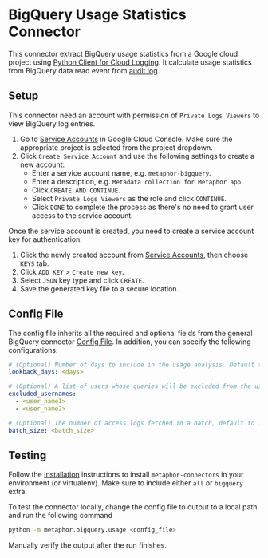 # BigQuery Usage Statistics Connector

This connector extract BigQuery usage statistics from a Google cloud project using [Python Client for Cloud Logging](https://googleapis.dev/python/logging/latest/index.html). It calculate usage statistics from BigQuery data read event from [audit log](https://cloud.google.com/logging/docs/audit/services).

## Setup

This connector need an account with permission of `Private Logs Viewers` to view BigQuery log entries.

1. Go to [Service Accounts](https://console.cloud.google.com/iam-admin/serviceaccounts) in Google Cloud Console. Make sure the appropriate project is selected from the project dropdown.
2. Click `Create Service Account` and use the following settings to create a new account:
    - Enter a service account name, e.g. `metaphor-bigquery`.
    - Enter a description, e.g. `Metadata collection for Metaphor app`
    - Click `CREATE AND CONTINUE`.
    - Select `Private Logs Viewers` as the role and click `CONTINUE`.
    - Click `DONE` to complete the process as there's no need to grant user access to the service account.

Once the service account is created, you need to create a service account key for authentication:

1. Click the newly created account from [Service Accounts](https://console.cloud.google.com/iam-admin/serviceaccounts), then choose `KEYS` tab.
2. Click `ADD KEY` > `Create new key`.
3. Select `JSON` key type and click `CREATE`.
4. Save the generated key file to a secure location.

## Config File

The config file inherits all the required and optional fields from the general BigQuery connector [Config File](../README.md#config-file). In addition, you can specify the following configurations:

```yaml
# (Optional) Number of days to include in the usage analysis. Default to 30.
lookback_days: <days>

# (Optional) A list of users whose queries will be excluded from the usage calculation 
excluded_usernames:
  - <user_name1>
  - <user_name2>

# (Optional) The number of access logs fetched in a batch, default to 1000, value must be in range 0 - 1000
batch_size: <batch_size>
```

## Testing

Follow the [Installation](../../README.md) instructions to install `metaphor-connectors` in your environment (or virtualenv). Make sure to include either `all` or `bigquery` extra.

To test the connector locally, change the config file to output to a local path and run the following command

```bash
python -m metaphor.bigquery.usage <config_file>
```

Manually verify the output after the run finishes.
